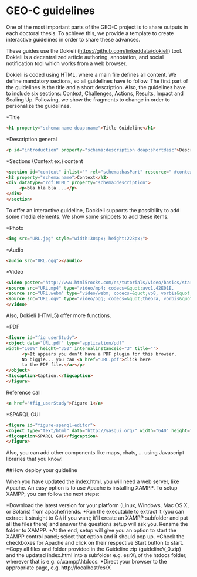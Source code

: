 # GEO-C guidelines

One of the most important parts of the GEO-C project is to share outputs in each doctoral thesis. To achieve this, we provide a template to create interactive guidelines in order to share these advances. 

These guides use the Dokieli (https://github.com/linkeddata/dokieli) tool. Dokieli is a decentralized article authoring, annotation, and social notification tool which works from a web browser.

Dokieli is coded using HTML, where a main file defines all content. We define mandatory sections, so all guidelines have to follow. The first part of the guidelines is the title and a short description. Also, the guidelines have to include six sections: Context, Challenges, Actions, Results, Impact and Scaling Up.  Following, we show the fragments to change in order to personalize the guidelines.

*Title
```html
<h1 property="schema:name doap:name">Title Guideline</h1>
```


*Description general
```html
<p id="introduction" property="schema:description doap:shortdesc">Description ... ... ...</p>
```


*Sections (Context ex.) content
```html
<section id="context" inlist="" rel="schema:hasPart" resource=" #context">
<h2 property="schema:name">Context</h2>
<div datatype="rdf:HTML" property="schema:description">
     <p>bla bla bla ...</p>
</div>
</section>
```


To offer an interactive guideline, Dockieli supports the possibility to add some media elements. We show some snippets to add these items.  

*Photo
```html
<img src="URL.jpg" style="width:304px; height:228px;">
```


*Audio
```html
<audio src="URL.ogg"></audio>
```


*Video
```html
<video poster="http://www.html5rocks.com/es/tutorials/video/basics/star.png" id="video-canvas-frames" controls="" >
<source src="URL.mp4" type="video/mp4; codecs=&quot;avc1.42E01E,             mp4a.40.2&quot;">
<source src="URL.webm" type="video/webm; codecs=&quot;vp8, vorbis&quot;">
<source src="URL.ogv" type="video/ogg; codecs=&quot;theora, vorbis&quot;">
</video>
```


Also, Dokieli (HTML5) offer more functions.


*PDF

```html
<figure id="fig_userStudy">
<object data="URL.pdf" type="application/pdf"        
width="100%" height="350" internalinstanceid="3" title="">
      <p>It appears you don't have a PDF plugin for this browser. 
      No biggie... you can <a href="URL.pdf">click here 
      to the PDF file.</a></p>
</object>
<figcaption>Caption.</figcaption>
</figure>  
```


Reference call
```html
<a href="#fig_userStudy">Figure 1</a>
```


*SPARQL GUI
```html
<figure id="figure-sparql-editor">
<object type="text/html" data="http://yasgui.org/" width="640" height="480"></object>
<figcaption>SPARQL GUI</figcaption>
</figure>
```


Also, you can add other components like maps, chats, … using Javascript libraries that you know!


##How deploy your guideline


When you have updated the index.html, you will need a web server, like Apache. An easy option is to use Apache is installing XAMPP. To setup XAMPP, you can follow the next steps:

*Download the latest version for your platform (Linux, Windows, Mac OS X, or Solaris) from apachefriends.
*Run the executable to extract it (you can extract it straight to C:\ if you want; it'll create an XAMPP subfolder and put all the files there) and answer the questions setup will ask you. Rename the folder to XAMPP.
*At the end, setup will give you an option to start the XAMPP control panel; select that option and it should pop up.
*Check the checkboxes for Apache and click on their respective Start button to start.
*Copy all files and folder provided in the Guideline zip (guidelineV_0.zip) and the updated index.html into a subfolder e.g. esrX\ of the htdocs folder, wherever that is e.g. c:\xampp\htdocs\.
*Direct your browser to the appropriate page, e.g. http://localhost/esrX


